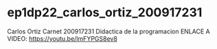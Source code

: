 # ep1dp22_carlos_ortiz_200917231
Carlos Ortiz
Carnet 200917231
Didactica de la programacion
ENLACE A VIDEO:
https://youtu.be/ImFYPGS8ev8
